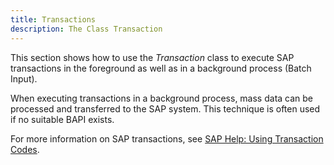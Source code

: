 ```yaml
---
title: Transactions
description: The Class Transaction
---
```


This section shows how to use the *Transaction* class to execute SAP transactions in the foreground as well as in a background process (Batch Input).<br>

When executing transactions in a background process, mass data can be processed and transferred to the SAP system. 
This technique is often used if no suitable BAPI exists.

For more information on SAP transactions, see [SAP Help: Using Transaction Codes](https://help.sap.com/docs/SAP_NETWEAVER_740/b1c834a22d05483b8a75710743b5ff26/f735dd776e724195b5562592a5e88b45.html?locale=en-US).
